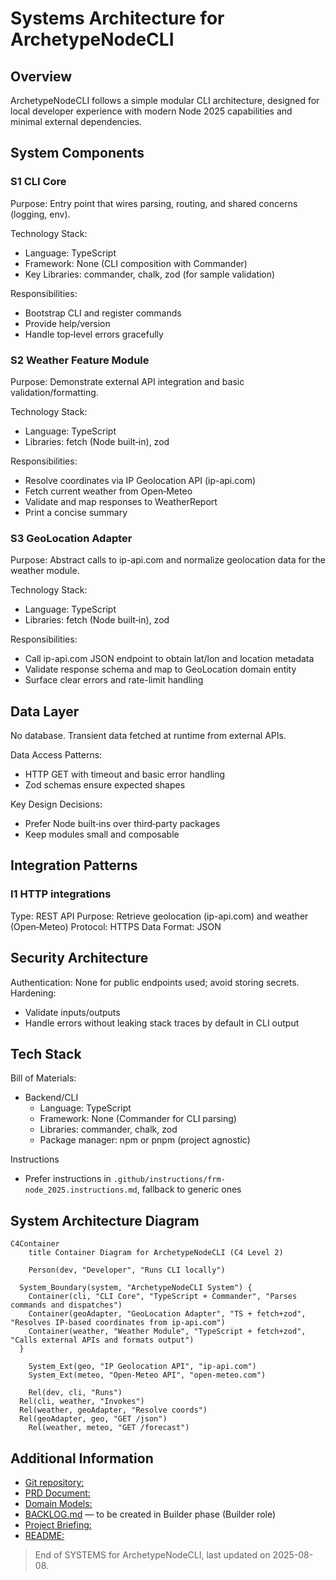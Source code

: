 # Systems Architecture for ArchetypeNodeCLI

## Overview

ArchetypeNodeCLI follows a simple modular CLI architecture, designed for local developer experience with modern Node 2025 capabilities and minimal external dependencies.

## System Components

### S1 CLI Core

Purpose: Entry point that wires parsing, routing, and shared concerns (logging, env).

Technology Stack:
- Language: TypeScript
- Framework: None (CLI composition with Commander)
- Key Libraries: commander, chalk, zod (for sample validation)

Responsibilities:
- Bootstrap CLI and register commands
- Provide help/version
- Handle top‑level errors gracefully

### S2 Weather Feature Module

Purpose: Demonstrate external API integration and basic validation/formatting.

Technology Stack:
- Language: TypeScript
- Libraries: fetch (Node built‑in), zod

Responsibilities:
- Resolve coordinates via IP Geolocation API (ip-api.com)
- Fetch current weather from Open‑Meteo
- Validate and map responses to WeatherReport
- Print a concise summary

### S3 GeoLocation Adapter

Purpose: Abstract calls to ip-api.com and normalize geolocation data for the weather module.

Technology Stack:
- Language: TypeScript
- Libraries: fetch (Node built‑in), zod

Responsibilities:
- Call ip-api.com JSON endpoint to obtain lat/lon and location metadata
- Validate response schema and map to GeoLocation domain entity
- Surface clear errors and rate-limit handling

## Data Layer

No database. Transient data fetched at runtime from external APIs.

Data Access Patterns:
- HTTP GET with timeout and basic error handling
- Zod schemas ensure expected shapes

Key Design Decisions:
- Prefer Node built‑ins over third‑party packages
- Keep modules small and composable

## Integration Patterns

### I1 HTTP integrations

Type: REST API
Purpose: Retrieve geolocation (ip-api.com) and weather (Open‑Meteo)
Protocol: HTTPS
Data Format: JSON

## Security Architecture

Authentication: None for public endpoints used; avoid storing secrets.
Hardening:
- Validate inputs/outputs
- Handle errors without leaking stack traces by default in CLI output

## Tech Stack

Bill of Materials:
- Backend/CLI
  - Language: TypeScript
  - Framework: None (Commander for CLI parsing)
  - Libraries: commander, chalk, zod
  - Package manager: npm or pnpm (project agnostic)

Instructions
- Prefer instructions in `.github/instructions/frm-node_2025.instructions.md`, fallback to generic ones

## System Architecture Diagram

```mermaid
C4Container
    title Container Diagram for ArchetypeNodeCLI (C4 Level 2)

    Person(dev, "Developer", "Runs CLI locally")

  System_Boundary(system, "ArchetypeNodeCLI System") {
    Container(cli, "CLI Core", "TypeScript + Commander", "Parses commands and dispatches")
    Container(geoAdapter, "GeoLocation Adapter", "TS + fetch+zod", "Resolves IP-based coordinates from ip-api.com")
    Container(weather, "Weather Module", "TypeScript + fetch+zod", "Calls external APIs and formats output")
  }

    System_Ext(geo, "IP Geolocation API", "ip-api.com")
    System_Ext(meteo, "Open-Meteo API", "open-meteo.com")

    Rel(dev, cli, "Runs")
  Rel(cli, weather, "Invokes")
  Rel(weather, geoAdapter, "Resolve coords")
  Rel(geoAdapter, geo, "GET /json")
    Rel(weather, meteo, "GET /forecast")
```

## Additional Information

 - [Git repository: ](https://github.com/AIDDbot/ArchetypeNodeCLI)
 - [PRD Document:](./PRD.md)
 - [Domain Models:](./DOMAIN.md)
 - [BACKLOG.md]() — to be created in Builder phase (Builder role)
 - [Project Briefing:](./archetype-node_cli.briefing.md)
 - [README:](../README.md)

> End of SYSTEMS for ArchetypeNodeCLI, last updated on 2025-08-08.
